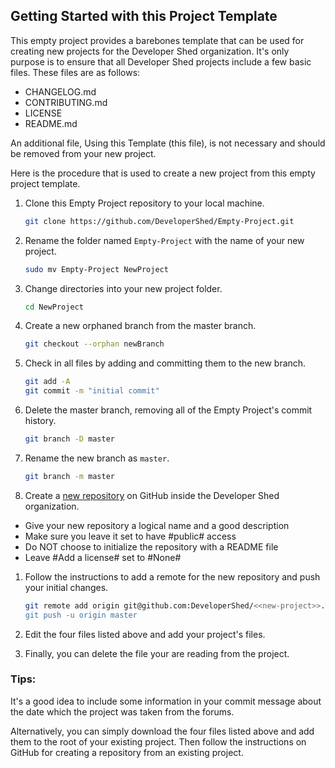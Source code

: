 ## Getting Started with this Project Template

This empty project provides a barebones template that can be used for creating new projects for the Developer Shed organization. It's only purpose is to ensure that all Developer Shed projects include a few basic files. These files are as follows:

 - CHANGELOG.md
 - CONTRIBUTING.md
 - LICENSE
 - README.md

An additional file, Using this Template (this file), is not necessary and
should be removed from your new project.

Here is the procedure that is used to create a new project from this empty
project template.

 1. Clone this Empty Project repository to your local machine.

    ```bash
    git clone https://github.com/DeveloperShed/Empty-Project.git
    ```

 1. Rename the folder named `Empty-Project` with the name of your new project.

    ```bash
    sudo mv Empty-Project NewProject
    ```

 1. Change directories into your new project folder.

    ```bash
    cd NewProject
    ```

 1. Create a new orphaned branch from the master branch.

    ```bash
    git checkout --orphan newBranch
    ```

 1. Check in all files by adding and committing them to the new branch.

    ```bash
    git add -A
    git commit -m "initial commit"
    ```

 1. Delete the master branch, removing all of the Empty Project's commit history.

    ```bash
    git branch -D master
    ```

 1. Rename the new branch as `master`.

    ```bash
    git branch -m master
    ```

 1. Create a [new repository](https://github.com/organizations/DeveloperShed/repositories/new) on GitHub inside the Developer Shed organization.
  - Give your new repository a logical name and a good description
  - Make sure you leave it set to have #public# access
  - Do NOT choose to initialize the repository with a README file
  - Leave #Add a license# set to #None#
 1. Follow the instructions to add a remote for the new repository and push your initial changes.

    ```bash
    git remote add origin git@github.com:DeveloperShed/<<new-project>>.git
    git push -u origin master
    ```
    
 1. Edit the four files listed above and add your project's files.
 1. Finally, you can delete the file your are reading from the project.

### Tips: ###

It's a good idea to include some information in your commit message about the date which the project was taken from the forums.

Alternatively, you can simply download the four files listed above and add them to the root of your existing project.  Then follow the instructions on GitHub for creating a repository from an existing project.